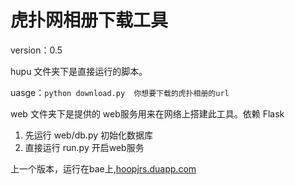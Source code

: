 虎扑网相册下载工具
=====================
version：0.5


hupu 文件夹下是直接运行的脚本。

uasge：`python download.py  你想要下载的虎扑相册的url `

web 文件夹下是提供的 web服务用来在网络上搭建此工具。依赖 Flask

1. 先运行 web/db.py 初始化数据库   
2. 直接运行 run.py 开启web服务  


上一个版本，运行在bae上,[hoopjrs.duapp.com](http://hoopjrs.duapp.com)
